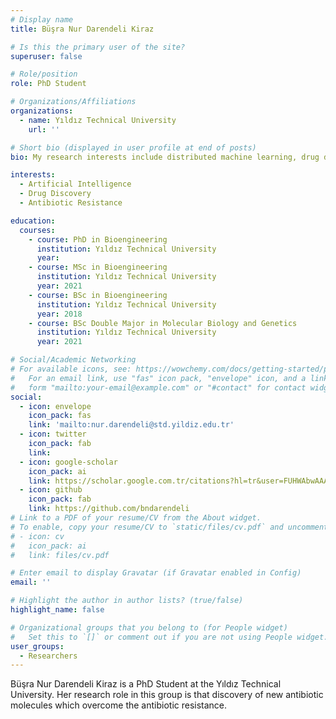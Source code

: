 ```yaml
---
# Display name
title: Büşra Nur Darendeli Kiraz

# Is this the primary user of the site?
superuser: false

# Role/position
role: PhD Student

# Organizations/Affiliations
organizations:
  - name: Yıldız Technical University
    url: ''

# Short bio (displayed in user profile at end of posts)
bio: My research interests include distributed machine learning, drug discovery and antibiotic resistance.

interests:
  - Artificial Intelligence
  - Drug Discovery
  - Antibiotic Resistance

education:
  courses:
    - course: PhD in Bioengineering
      institution: Yıldız Technical University
      year: 
    - course: MSc in Bioengineering
      institution: Yıldız Technical University
      year: 2021
    - course: BSc in Bioengineering
      institution: Yıldız Technical University
      year: 2018
    - course: BSc Double Major in Molecular Biology and Genetics
      institution: Yıldız Technical University
      year: 2021

# Social/Academic Networking
# For available icons, see: https://wowchemy.com/docs/getting-started/page-builder/#icons
#   For an email link, use "fas" icon pack, "envelope" icon, and a link in the
#   form "mailto:your-email@example.com" or "#contact" for contact widget.
social:
  - icon: envelope
    icon_pack: fas
    link: 'mailto:nur.darendeli@std.yildiz.edu.tr'
  - icon: twitter
    icon_pack: fab
    link: 
  - icon: google-scholar
    icon_pack: ai
    link: https://scholar.google.com.tr/citations?hl=tr&user=FUHWAbwAAAAJ
  - icon: github
    icon_pack: fab
    link: https://github.com/bndarendeli
# Link to a PDF of your resume/CV from the About widget.
# To enable, copy your resume/CV to `static/files/cv.pdf` and uncomment the lines below.
# - icon: cv
#   icon_pack: ai
#   link: files/cv.pdf

# Enter email to display Gravatar (if Gravatar enabled in Config)
email: ''

# Highlight the author in author lists? (true/false)
highlight_name: false

# Organizational groups that you belong to (for People widget)
#   Set this to `[]` or comment out if you are not using People widget.
user_groups:
  - Researchers
---
```


Büşra Nur Darendeli Kiraz is a PhD Student at the Yıldız Technical University. Her research role in this group is that discovery of new antibiotic molecules which overcome the antibiotic resistance. 

